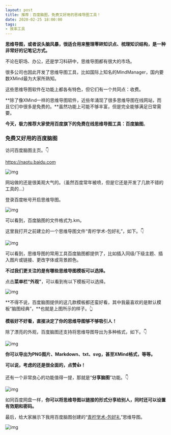 ```yaml
---
layout: post
title: 推荐｜百度脑图，免费又好用的思维导图工具！
date: 2020-02-25 18:00:00
tags: 
- 效率工具
---
```


**思维导图，或者说头脑风暴，很适合用来整理零碎知识点、梳理知识结构，是一种非常好的记笔记方式。**

不论在职场、办公，还是学习科研中，思维导图都有很大的市场。

很多公司也因此开发了思维导图工具，比如国际上知名的MindManager，国内要数XMind最为大家所熟知。

这些思维导图软件在功能上都各有特色，但它们有一个共同点：收费。

**除了像XMind一样的思维导图软件，近些年涌现了很多思维导图在线网站，而且它们中很多是免费的。**虽然功能上可能不够丰富，但是完全能够满足日常需要。

**今天，极力推荐大家使用百度旗下的免费在线思维导图工具：百度脑图**。

###   **免费又好用的百度脑图** 

访问百度脑图主页。👇

https://naotu.baidu.com

![img](https://tva1.sinaimg.cn/large/0082zybply1gc8rdg787sj30u00i7gmn.jpg)

网站做的还是很美观大气的。（虽然百度常年被喷，但是它还是开发了几款不错的工具的...）

登录百度帐号开启思维导图。

![img](https://tva1.sinaimg.cn/large/0082zybply1gc8rdid13lj30u00i774t.jpg)

可以看到，百度脑图的文件格式为.km。

这里我打开之前建立的一个思维导图文件“青柠学术-包好礼”，如下。👇

![img](https://tva1.sinaimg.cn/large/0082zybply1gc8rdi2a0bj30u00i7dh4.jpg)

可以看到，思维导图的常用工具百度脑图都提供了，比如插入同级/下级主题、插入图片或链接、更改字体或背景颜色。

**不过我们更关注的是有哪些思维导图模板可以选择。**

点击**菜单栏“外观”**，可以看到有以下模板可以选择。

![img](https://tva1.sinaimg.cn/large/0082zybply1gc8rdiwcyjj30u00i7ta4.jpg)

**不得不说，百度脑图提供的这几款模板都还蛮好看，其中我最喜欢的是默认模板“脑图经典”，**也就是上图所示的样子。👆

**模板好不好看，直接决定了你的思维导图够不够吸引人！**

除了漂亮的外观，百度脑图还支持将思维导图导出为多种格式，如下。👇

![img](https://tva1.sinaimg.cn/large/0082zybply1gc8rdjgcbyj30u00i7js8.jpg)

**你可以导出为PNG图片、Markdown、txt、svg，甚至XMind格式，等等。**

**可以说，考虑的还是很全面的，点赞👍！**

还有一个非常良心的功能值得一提，那就是“**分享脑图**”功能。👇

![img](https://tva1.sinaimg.cn/large/0082zybply1gc8rdjtjihj30u00i7q3j.jpg)

如同百度网盘一样，**你可以将思维导图以链接的形式分享给别人，同时还可以设置有效期和密码。**

最后，给大家展示下我用百度脑图创建的“[青柠学术-包好礼](https://mp.weixin.qq.com/s/wAJmnf1rRnwQIXR1l_OzvA)”思维导图。

![img](https://tva1.sinaimg.cn/large/0082zybply1gc8rdhhhbwj30u02ut7cw.jpg)

